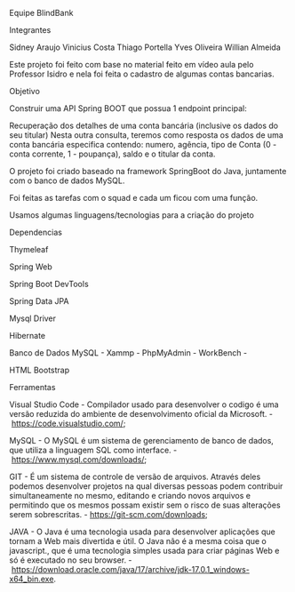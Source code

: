 Equipe BlindBank

Integrantes

Sidney Araujo
Vinicius Costa
Thiago Portella
Yves Oliveira
Willian Almeida



Este projeto foi feito com base no material feito em vídeo aula pelo Professor Isidro e nela foi feita o cadastro de algumas contas bancarias.

Objetivo

Construir uma API Spring BOOT que possua 1 endpoint principal:

Recuperação dos detalhes de uma conta bancária (inclusive os dados do seu titular)
Nesta outra consulta, teremos como resposta os dados de uma conta bancária especifica contendo: numero, agência, tipo de Conta (0 - conta corrente, 1 - poupança), saldo e o titular da conta. 

O projeto foi criado baseado na framework SpringBoot do Java, juntamente com o banco de dados MySQL. 

Foi feitas as tarefas com o squad e cada um ficou com uma função. 

Usamos algumas linguagens/tecnologias para a criação do projeto


Dependencias 

Thymeleaf

Spring Web

Spring Boot DevTools

Spring Data JPA

Mysql Driver

Hibernate

Banco de Dados MySQL - Xammp - PhpMyAdmin - WorkBench - 

HTML
Bootstrap

Ferramentas

Visual Studio Code - Compilador usado para desenvolver o codigo é uma versão reduzida do ambiente de desenvolvimento oficial da Microsoft. - https://code.visualstudio.com/;

MySQL - O MySQL é um sistema de gerenciamento de banco de dados, que utiliza a linguagem SQL como interface. - https://www.mysql.com/downloads/;

GIT - É um sistema de controle de versão de arquivos. Através deles podemos desenvolver projetos na qual diversas pessoas podem contribuir simultaneamente no mesmo, editando e criando novos arquivos e permitindo que os mesmos possam existir sem o risco de suas alterações serem sobrescritas. - https://git-scm.com/downloads;

JAVA - O Java é uma tecnologia usada para desenvolver aplicações que tornam a Web mais divertida e útil. O Java não é a mesma coisa que o javascript., que é uma tecnologia simples usada para criar páginas Web e só é executado no seu browser. - https://download.oracle.com/java/17/archive/jdk-17.0.1_windows-x64_bin.exe.
